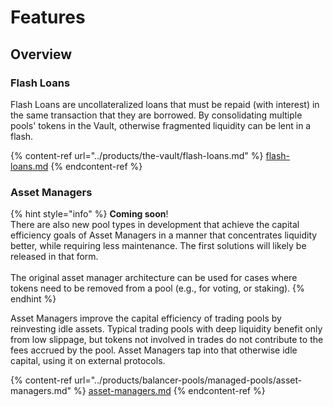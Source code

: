 # Features

## Overview

### Flash Loans

Flash Loans are uncollateralized loans that must be repaid (with interest) in the same transaction that they are borrowed. By consolidating multiple pools' tokens in the Vault, otherwise fragmented liquidity can be lent in a flash.

{% content-ref url="../products/the-vault/flash-loans.md" %}
[flash-loans.md](../products/the-vault/flash-loans.md)
{% endcontent-ref %}

### Asset Managers

{% hint style="info" %}
**Coming soon**! \
There are also new pool types in development that achieve the capital efficiency goals of Asset Managers in a manner that concentrates liquidity better, while requiring less maintenance. The first solutions will likely be released in that form.\
\
The original asset manager architecture can be used for cases where tokens need to be removed from a pool (e.g., for voting, or staking).
{% endhint %}

Asset Managers improve the capital efficiency of trading pools by reinvesting idle assets. Typical trading pools with deep liquidity benefit only from low slippage, but tokens not involved in trades do not contribute to the fees accrued by the pool. Asset Managers tap into that otherwise idle capital, using it on external protocols.&#x20;

{% content-ref url="../products/balancer-pools/managed-pools/asset-managers.md" %}
[asset-managers.md](../products/balancer-pools/managed-pools/asset-managers.md)
{% endcontent-ref %}
